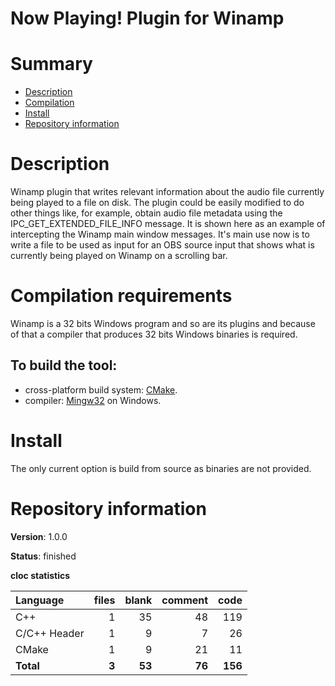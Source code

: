 Now Playing! Plugin for Winamp
==============================

# Summary
- [Description](#description)
- [Compilation](#compilation-requirements)
- [Install](#install)
- [Repository information](#repository-information)

# Description
Winamp plugin that writes relevant information about the audio file currently being played to a file on disk. The plugin could
be easily modified to do other things like, for example, obtain audio file metadata using the IPC_GET_EXTENDED_FILE_INFO message. It is
shown here as an example of intercepting the Winamp main window messages.
It's main use now is to write a file to be used as input for an OBS source input that shows what is currently being played on Winamp on a scrolling bar. 

# Compilation requirements

Winamp is a 32 bits Windows program and so are its plugins and because of that a compiler that produces 32 bits Windows binaries is required. 

## To build the tool:
* cross-platform build system: [CMake](http://www.cmake.org/cmake/resources/software.html).
* compiler: [Mingw32](http://sourceforge.net/projects/mingw-w64/) on Windows.

# Install
The only current option is build from source as binaries are not provided. 

# Repository information
**Version**: 1.0.0

**Status**: finished

**cloc statistics**

| Language                     |files          |blank        |comment           |code  |
|:-----------------------------|--------------:|------------:|-----------------:|-----:|
| C++                          |    1          |   35        |     48           | 119  |
| C/C++ Header                 |    1          |    9        |     7            |  26  |
| CMake                        |    1          |    9        |     21           |  11  |
| **Total**                    |   **3**       |  **53**     |   **76**         |**156**|
